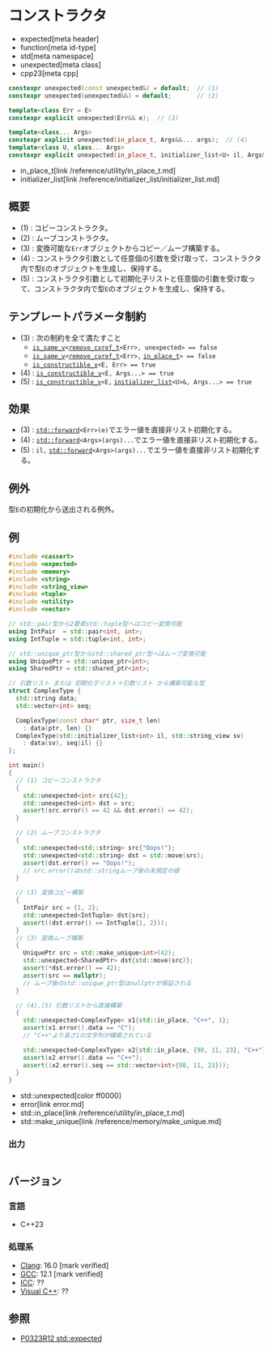 # コンストラクタ
* expected[meta header]
* function[meta id-type]
* std[meta namespace]
* unexpected[meta class]
* cpp23[meta cpp]

```cpp
constexpr unexpected(const unexpected&) = default;  // (1)
constexpr unexpected(unexpected&&) = default;       // (2)

template<class Err = E>
constexpr explicit unexpected(Err&& e);  // (3)

template<class... Args>
constexpr explicit unexpected(in_place_t, Args&&... args);  // (4)
template<class U, class... Args>
constexpr explicit unexpected(in_place_t, initializer_list<U> il, Args&&... args); // (5)
```
* in_place_t[link /reference/utility/in_place_t.md]
* initializer_list[link /reference/initializer_list/initializer_list.md]

## 概要
- (1) : コピーコンストラクタ。
- (2) : ムーブコンストラクタ。
- (3) : 変換可能な`Err`オブジェクトからコピー／ムーブ構築する。
- (4) : コンストラクタ引数として任意個の引数を受け取って、コンストラクタ内で型`E`のオブジェクトを生成し、保持する。
- (5) : コンストラクタ引数として初期化子リストと任意個の引数を受け取って、コンストラクタ内で型`E`のオブジェクトを生成し、保持する。


## テンプレートパラメータ制約
- (3) : 次の制約を全て満たすこと
    - [`is_same_v`](/reference/type_traits/is_same.md)`<`[`remove_cvref_t`](/reference/type_traits/remove_cvref.md)`<Err>, unexpected> == false`
    - [`is_same_v`](/reference/type_traits/is_same.md)`<`[`remove_cvref_t`](/reference/type_traits/remove_cvref.md)`<Err>,` [`in_place_t`](/reference/utility/in_place_t.md)`> == false`
    - [`is_constructible_v`](/reference/type_traits/is_constructible.md)`<E, Err> == true`
- (4) : [`is_constructible_v`](/reference/type_traits/is_constructible.md)`<E, Args...> == true`
- (5) : [`is_constructible_v`](/reference/type_traits/is_constructible.md)`<E,` [`initializer_list`](/reference/initializer_list/initializer_list.md)`<U>&, Args...> == true`


## 効果
- (3) : [`std::forward`](/reference/utility/forward.md)`<Err>(e)`でエラー値を直接非リスト初期化する。
- (4) : [`std::forward`](/reference/utility/forward.md)`<Args>(args)...`でエラー値を直接非リスト初期化する。
- (5) : `il,` [`std::forward`](/reference/utility/forward.md)`<Args>(args)...`でエラー値を直接非リスト初期化する。


## 例外
型`E`の初期化から送出される例外。


## 例
```cpp example
#include <cassert>
#include <expected>
#include <memory>
#include <string>
#include <string_view>
#include <tuple>
#include <utility>
#include <vector>

// std::pair型から2要素std::tuple型へはコピー変換可能
using IntPair  = std::pair<int, int>;
using IntTuple = std::tuple<int, int>;

// std::unique_ptr型からstd::shared_ptr型へはムーブ変換可能
using UniquePtr = std::unique_ptr<int>;
using SharedPtr = std::shared_ptr<int>;

// 引数リスト または 初期化子リスト＋引数リスト から構築可能な型
struct ComplexType {
  std::string data;
  std::vector<int> seq;

  ComplexType(const char* ptr, size_t len)
    : data(ptr, len) {}
  ComplexType(std::initializer_list<int> il, std::string_view sv)
    : data(sv), seq(il) {} 
};

int main()
{
  // (1) コピーコンストラクタ
  {
    std::unexpected<int> src{42};
    std::unexpected<int> dst = src;
    assert(src.error() == 42 && dst.error() == 42);
  }

  // (2) ムーブコンストラクタ
  {
    std::unexpected<std::string> src{"Oops!"};
    std::unexpected<std::string> dst = std::move(src);
    assert(dst.error() == "Oops!");
    // src.error()はstd::stringムーブ後の未規定の値
  }

  // (3) 変換コピー構築
  {
    IntPair src = {1, 2};
    std::unexpected<IntTuple> dst{src};
    assert((dst.error() == IntTuple{1, 2}));
  }
  // (3) 変換ムーブ構築
  {
    UniquePtr src = std::make_unique<int>(42);
    std::unexpected<SharedPtr> dst{std::move(src)};
    assert(*dst.error() == 42);
    assert(src == nullptr);
    // ムーブ後のstd::unique_ptr型はnullptrが保証される
  }

  // (4),(5) 引数リストから直接構築
  {
    std::unexpected<ComplexType> x1{std::in_place, "C++", 1};
    assert(x1.error().data == "C");
    // "C++"より長さ1の文字列が構築されている

    std::unexpected<ComplexType> x2{std::in_place, {98, 11, 23}, "C++"};
    assert(x2.error().data == "C++");
    assert((x2.error().seq == std::vector<int>{98, 11, 23}));
  }
}
```
* std::unexpected[color ff0000]
* error[link error.md]
* std::in_place[link /reference/utility/in_place_t.md]
* std::make_unique[link /reference/memory/make_unique.md]

### 出力
```
```


## バージョン
### 言語
- C++23

### 処理系
- [Clang](/implementation.md#clang): 16.0 [mark verified]
- [GCC](/implementation.md#gcc): 12.1 [mark verified]
- [ICC](/implementation.md#icc): ??
- [Visual C++](/implementation.md#visual_cpp): ??


## 参照
- [P0323R12 std::expected](https://www.open-std.org/jtc1/sc22/wg21/docs/papers/2022/p0323r12.html)
